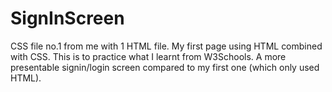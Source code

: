 # SignInScreen
CSS file no.1 from me with 1 HTML file.
My first page using HTML combined with CSS. This is to practice what I learnt from W3Schools. A more presentable signin/login screen compared to my first one (which only used HTML).
